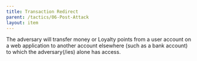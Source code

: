 ```yaml
---
title: Transaction Redirect
parent: /tactics/06-Post-Attack
layout: item
---
```


<p>The adversary will transfer money or Loyalty points from a user account on a web application to another account elsewhere (such as a bank account) to which the adversary(/ies) alone has access.</p>
